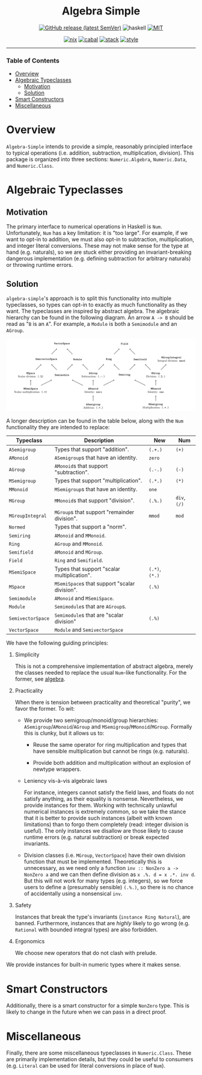 <div align="center">

# Algebra Simple

[![GitHub release (latest SemVer)](https://img.shields.io/github/v/release/tbidne/algebra-simple?include_prereleases&sort=semver)](https://github.com/tbidne/algebra-simple/releases/)
![haskell](https://img.shields.io/static/v1?label=&message=9.4&logo=haskell&logoColor=655889&labelColor=2f353e&color=655889)
[![MIT](https://img.shields.io/github/license/tbidne/algebra-simple?color=blue)](https://opensource.org/licenses/MIT)

[![nix](https://img.shields.io/github/workflow/status/tbidne/algebra-simple/nix/main?label=nix&logo=nixos&logoColor=85c5e7&labelColor=2f353c)](https://github.com/tbidne/algebra-simple/actions/workflows/nix.yaml)
[![cabal](https://img.shields.io/github/workflow/status/tbidne/algebra-simple/cabal/main?label=cabal&labelColor=2f353c)](https://github.com/tbidne/algebra-simple/actions/workflows/cabal.yaml)
[![stack](https://img.shields.io/github/workflow/status/tbidne/algebra-simple/stack/main?label=stack&logoColor=white&labelColor=2f353c)](https://github.com/tbidne/algebra-simple/actions/workflows/stack.yaml)
[![style](https://img.shields.io/github/workflow/status/tbidne/algebra-simple/style/main?label=style&logoColor=white&labelColor=2f353c)](https://github.com/tbidne/algebra-simple/actions/workflows/style.yaml)

</div>

---

### Table of Contents
* [Overview](#overview)
* [Algebraic Typeclasses](#algebraic-typeclasses)
  * [Motivation](#motivation)
  * [Solution](#solution)
* [Smart Constructors](#smart-constructors)
* [Miscellaneous](#miscellaneous)

# Overview

`Algebra-Simple` intends to provide a simple, reasonably principled interface to typical operations (i.e. addition, subtraction, multiplication, division). This package is organized into three sections: `Numeric.Algebra`, `Numeric.Data`, and `Numeric.Class`.

# Algebraic Typeclasses

## Motivation

The primary interface to numerical operations in Haskell is `Num`. Unfortunately, `Num` has a key limitation: it is "too large". For example, if we want to opt-in to addition, we must also opt-in to subtraction, multiplication, and integer literal conversions. These may not make sense for the type at hand (e.g. naturals), so we are stuck either providing an invariant-breaking dangerous implementation (e.g. defining subtraction for arbitrary naturals) or throwing runtime errors.

## Solution

`algebra-simple`'s approach is to split this functionality into multiple typeclasses, so types can opt-in to exactly as much functionality as they want. The typeclasses are inspired by abstract algebra. The algebraic hierarchy can be found in the following diagram. An arrow `A -> B` should be read as "`B` is an `A`". For example, a `Module` is both a `Semimodule` and an `AGroup`.

![Algebraic hierarchy](diagrams/hierarchy.png)

A longer description can be found in the table below, along with the `Num` functionality they are intended to replace:

<table>
  <thead>
    <th>Typeclass</th>
    <th>Description</th>
    <th>New</th>
    <th>Num</th>
  </thead>
  <tr>
    <td><code>ASemigroup</code></td>
    <td>Types that support "addition".</td>
    <td><code>(.+.)</code></td>
    <td><code>(+)</code></td>
  </tr>
  <tr>
    <td><code>AMonoid</code></td>
    <td><code>ASemigroup</code>s that have an identity.</td>
    <td><code>zero</code></td>
    <td></td>
  </tr>
  <tr>
    <td><code>AGroup</code></td>
    <td><code>AMonoid</code>s that support "subtraction".</td>
    <td><code>(.-.)</code></td>
    <td><code>(-)</code></td>
  </tr>
  <tr>
    <td><code>MSemigroup</code></td>
    <td>Types that support "multiplication".</td>
    <td><code>(.*.)</code></td>
    <td><code>(*)</code></td>
  </tr>
  <tr>
    <td><code>MMonoid</code></td>
    <td><code>MSemigroup</code>s that have an identity.</td>
    <td><code>one</code></td>
    <td></td>
  </tr>
  <tr>
    <td><code>MGroup</code></td>
    <td><code>MMonoid</code>s that support "division".</td>
    <td><code>(.%.)</code></td>
    <td><code>div</code>, <code>(/)</code></td>
  </tr>
  <tr>
    <td><code>MGroupIntegral</code></td>
    <td><code>MGroup</code>s that support "remainder division".</td>
    <td><code>mmod</code></td>
    <td><code>mod</code></td>
  </tr>
  <tr>
    <td><code>Normed</code></td>
    <td>Types that support a "norm".</td>
    <td></td>
    <td></td>
  </tr>
  <tr>
    <td><code>Semiring</code></td>
    <td><code>AMonoid</code> and <code>MMonoid</code>.</td>
    <td></td>
    <td></td>
  </tr>
  <tr>
    <td><code>Ring</code></td>
    <td><code>AGroup</code> and <code>MMonoid</code>.</td>
    <td></td>
    <td></td>
  </tr>
  <tr>
    <td><code>Semifield</code></td>
    <td><code>AMonoid</code> and <code>MGroup</code>.</td>
    <td></td>
    <td></td>
  </tr>
  <tr>
    <td><code>Field</code></td>
    <td><code>Ring</code> and <code>Semifield</code>.</td>
    <td></td>
    <td></td>
  </tr>
  <tr>
    <td><code>MSemiSpace</code></td>
    <td>Types that support "scalar multiplication".</td>
    <td><code>(.*)</code>, <code>(*.)</code></td>
    <td></td>
  </tr>
  <tr>
    <td><code>MSpace</code></td>
    <td><code>MSemiSpace</code>s that support "scalar division".</td>
    <td><code>(.%)</code></td>
    <td></td>
  </tr>
  <tr>
    <td><code>Semimodule</code></td>
    <td><code>AMonoid</code> and <code>MSemiSpace</code>.</td>
    <td></td>
    <td></td>
  </tr>
  <tr>
    <td><code>Module</code></td>
    <td><code>Semimodule</code>s that are <code>AGroup</code>s.</td>
    <td></td>
    <td></td>
  </tr>
  <tr>
    <td><code>SemivectorSpace</code></td>
    <td><code>Semimodule</code>s that are "scalar division"</td>
    <td><code>(.%)</code></td>
    <td></td>
  </tr>
  <tr>
    <td><code>VectorSpace</code></td>
    <td><code>Module</code> and <code>SemivectorSpace</code></td>
    <td></td>
    <td></td>
  </tr>
</table>

We have the following guiding principles:

1. Simplicity

    This is not a comprehensive implementation of abstract algebra, merely the classes needed to replace the usual `Num`-like functionality. For the former, see [algebra](https://hackage.haskell.org/package/algebra).

2. Practicality

    When there is tension between practicality and theoretical "purity", we favor the former. To wit:

    * We provide two semigroup/monoid/group hierarchies:
       `ASemigroup`/`AMonoid`/`AGroup` and
       `MSemigroup`/`MMonoid`/`MGroup`. Formally this is clunky, but it allows us to:

        * Reuse the same operator for ring multiplication and types that have sensible multiplication but cannot be rings (e.g. naturals).

        * Provide both addition and multiplication without an explosion of newtype wrappers.

    * Leniency vis-à-vis algebraic laws

        For instance, integers cannot satisfy the field laws, and floats do not satisfy anything, as their equality is nonsense. Nevertheless, we provide instances for them. Working with technically unlawful numerical instances is extremely common, so we take the stance that it is better to provide such instances (albeit with known limitations) than to forgo them completely (read: integer division is useful). The only instances we disallow are those likely to cause runtime errors (e.g. natural subtraction) or break expected invariants.

    * Division classes (i.e. `MGroup`, `VectorSpace`) have their own division function that must be implemented. Theoretically this is unnecessary, as we need only a function `inv :: NonZero a -> NonZero a` and we can then define division as `x .%. d = x .*. inv d`. But this will not work for many types (e.g. integers), so we force users to define a (presumably sensible) `(.%.)`, so there is no chance of accidentally using a nonsensical `inv`.

3. Safety

    Instances that break the type's invariants (`instance Ring Natural`), are banned. Furthermore, instances that are _highly_ likely to go wrong (e.g. `Rational` with bounded integral types) are also forbidden.

4. Ergonomics

     We choose new operators that do not clash with prelude.

We provide instances for built-in numeric types where it makes sense.

# Smart Constructors

Additionally, there is a smart constructor for a simple `NonZero` type. This is likely to change in the future when we can pass in a direct proof.

# Miscellaneous

Finally, there are some miscellaneous typeclasses in `Numeric.Class`. These are primarily implementation details, but they could be useful to consumers (e.g. `Literal` can be used for literal conversions in place of `Num`).
